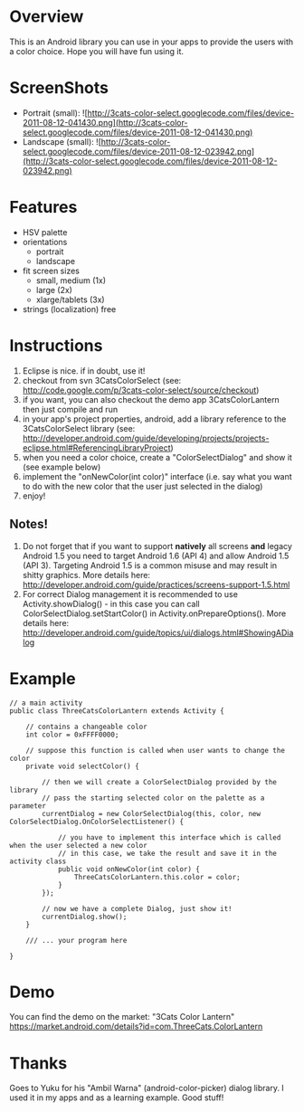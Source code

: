# Overview #

This is an Android library you can use in your apps to provide the users with a color choice. Hope you will have fun using it.

# ScreenShots #

  * Portrait (small): ![http://3cats-color-select.googlecode.com/files/device-2011-08-12-041430.png](http://3cats-color-select.googlecode.com/files/device-2011-08-12-041430.png)
  * Landscape (small): ![http://3cats-color-select.googlecode.com/files/device-2011-08-12-023942.png](http://3cats-color-select.googlecode.com/files/device-2011-08-12-023942.png)

# Features #

  * HSV palette
  * orientations
    * portrait
    * landscape
  * fit screen sizes
    * small, medium (1x)
    * large (2x)
    * xlarge/tablets (3x)
  * strings (localization) free

# Instructions #

  1. Eclipse is nice. if in doubt, use it!
  1. checkout from svn 3CatsColorSelect (see: http://code.google.com/p/3cats-color-select/source/checkout)
  1. if you want, you can also checkout the demo app 3CatsColorLantern then just compile and run
  1. in your app's project properties, android, add a library reference to the 3CatsColorSelect library (see: http://developer.android.com/guide/developing/projects/projects-eclipse.html#ReferencingLibraryProject)
  1. when you need a color choice, create a "ColorSelectDialog" and show it (see example below)
  1. implement the "onNewColor(int color)" interface (i.e. say what you want to do with the new color that the user just selected in the dialog)
  1. enjoy!

## Notes! ##

  1. Do not forget that if you want to support **natively** all screens **and** legacy Android 1.5 you need to target Android 1.6 (API 4) and allow Android 1.5 (API 3).
Targeting Android 1.5 is a common misuse and may result in shitty graphics. More details here: http://developer.android.com/guide/practices/screens-support-1.5.html
  1. For correct Dialog management it is recommended to use Activity.showDialog() - in this case you can call ColorSelectDialog.setStartColor() in Activity.onPrepareOptions(). More details here: http://developer.android.com/guide/topics/ui/dialogs.html#ShowingADialog

# Example #

```
// a main activity
public class ThreeCatsColorLantern extends Activity {

	// contains a changeable color
	int color = 0xFFFF0000;

	// suppose this function is called when user wants to change the color
	private void selectColor() {
		
		// then we will create a ColorSelectDialog provided by the library
		// pass the starting selected color on the palette as a parameter
		currentDialog = new ColorSelectDialog(this, color, new ColorSelectDialog.OnColorSelectListener() {
			
			// you have to implement this interface which is called when the user selected a new color
			// in this case, we take the result and save it in the activity class
			public void onNewColor(int color) {
				ThreeCatsColorLantern.this.color = color;
			}
		});
		
		// now we have a complete Dialog, just show it!
		currentDialog.show();
	}

	/// ... your program here
	
}
```

# Demo #

You can find the demo on the market: "3Cats Color Lantern" https://market.android.com/details?id=com.ThreeCats.ColorLantern

# Thanks #

Goes to Yuku for his "Ambil Warna" (android-color-picker) dialog library. I used it in my apps and as a learning example. Good stuff!